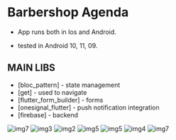 # Barbershop Agenda

- App runs both in Ios and Android.

- tested in Android 10, 11, 09.

## MAIN LIBS
- [bloc_pattern] - state management
- [get] - used to navigate
- [flutter_form_builder] - forms
- [onesignal_flutter] - push notification integration
- [firebase] - backend

![img7](https://user-images.githubusercontent.com/37839608/133430389-9a36c05f-0bcb-49db-ba12-474a6173e971.jpeg)
![img3](https://user-images.githubusercontent.com/37839608/133430409-c08fb6c2-b2dc-41ed-8b83-4e31ae1ffadb.jpeg)
![img2](https://user-images.githubusercontent.com/37839608/133430424-fad74278-fd9d-42fc-9a47-1a9030d49dc7.jpeg)
![img5](https://user-images.githubusercontent.com/37839608/133430435-c379fa5d-8e4e-4e22-beba-e5b8430d5440.jpeg)
![img5](https://user-images.githubusercontent.com/37839608/133430440-12c8d266-407f-4ee2-bb2b-7abfa216ccc6.jpeg)
![img4](https://user-images.githubusercontent.com/37839608/133430447-71b6b001-4818-442a-bb35-064c3b12aa46.jpeg)
![img7](https://user-images.githubusercontent.com/37839608/133430455-04f524e8-3cbd-4fe2-848f-ee3fa633d410.jpeg)


